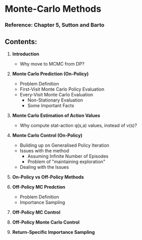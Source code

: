 
# Monte-Carlo Methods

### Reference: Chapter 5, Sutton and Barto

## Contents:

1) **Introduction**
	* Why move to MCMC from DP?

2) **Monte Carlo Prediction (On-Policy)**
	* Problem Definition
	* First-Visit Monte Carlo Policy Evaluation
	* Every-Visit Monte Carlo Evaluation
		* Non-Stationary Evaluation
		* Some Important Facts

3) **Monte Carlo Estimation of Action Values**
	* Why compute stat-action q(s,a) values, instead of v(s)?

4) **Monte Carlo Control (On-Policy)**
	* Building up on Generalised Policy Iteration
	* Issues with the method
		* Assuming Infinite Number of Episodes
		* Problem of "maintaining exploration"
	* Dealing with the Issues

5) **On-Policy vs Off-Policy Methods**

6) **Off-Policy MC Predction**
	* Problem Definition
	* Importance Sampling

7) **Off-Policy MC Control**

7) **Off-Policy Monte Carlo Control**

8) **Return-Specific Importance Sampling**
